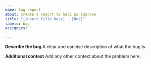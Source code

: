 ```yaml
---
name: Bug report
about: Create a report to help us improve
title: "(insert title here) - [Bug]"
labels: bug
assignees: ''

---
```


**Describe the bug**
A clear and concise description of what the bug is.

**Additional context**
Add any other context about the problem here.
